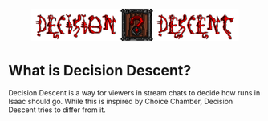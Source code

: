 <p align="center">
<img src="client/assets/logo.png">
</p>


# What is Decision Descent?
Decision Descent is a way for viewers in stream chats to decide how runs in Isaac should go.
While this is inspired by Choice Chamber, Decision Descent tries to differ from it.
